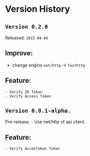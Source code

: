 # Version History


## `Version 0.2.0`
Released: `2022-04-04`
## Improve:
   - change engine `net/http` -> `fasthttp` 

## Feature:
    - Verify ID Token
    - Verify Access Token

## `Version 0.0.1-alpha.`
Pre-release.
    - Use net/http of api client.
    
## Feature:
    - Verify AccesToken Token
